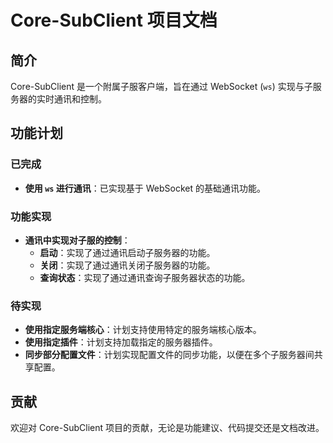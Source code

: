 # Core-SubClient 项目文档

## 简介

Core-SubClient 是一个附属子服客户端，旨在通过 WebSocket (`ws`) 实现与子服务器的实时通讯和控制。

## 功能计划

### 已完成

- **使用 `ws` 进行通讯**：已实现基于 WebSocket 的基础通讯功能。

### 功能实现

- **通讯中实现对子服的控制**：
  - **启动**：实现了通过通讯启动子服务器的功能。
  - **关闭**：实现了通过通讯关闭子服务器的功能。
  - **查询状态**：实现了通过通讯查询子服务器状态的功能。

### 待实现

- **使用指定服务端核心**：计划支持使用特定的服务端核心版本。
- **使用指定插件**：计划支持加载指定的服务器插件。
- **同步部分配置文件**：计划实现配置文件的同步功能，以便在多个子服务器间共享配置。

## 贡献

欢迎对 Core-SubClient 项目的贡献，无论是功能建议、代码提交还是文档改进。